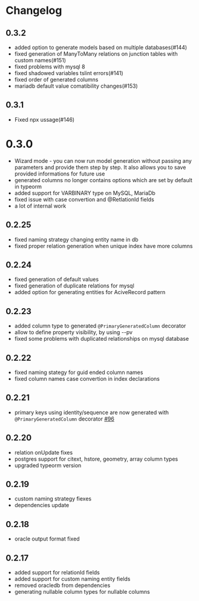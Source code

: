 # Changelog

## 0.3.2
* added option to generate models based on multiple databases(#144)
* fixed generation of ManyToMany relations on junction tables with custom names(#151)
* fixed problems with mysql 8
* fixed shadowed variables tslint errors(#141)
* fixed order of generated columns
* mariadb default value comatibility changes(#153)

## 0.3.1
* Fixed npx ussage(#146)

# 0.3.0
* Wizard mode - you can now run model generation without passing any parameters and provide them step by step. It also allows you to save provided informations for future use
* generated columns no longer contains options which are set by default in typeorm
* added support for VARBINARY type on MySQL, MariaDb
* fixed issue with case convertion and @RetlationId fields
* a lot of internal work

## 0.2.25
* fixed naming strategy changing entity name in db
* fixed proper relation generation when unique index have more columns

## 0.2.24
* fixed generation of default values
* fixed generation of duplicate relations for mysql
* added option for generating entities for AciveRecord pattern

## 0.2.23
* added column type to generated `@PrimaryGeneratedColumn` decorator
* allow to define property visibility, by using --pv
* fixed some problems with duplicated relationships on mysql database

## 0.2.22
* fixed naming stategy for guid ended column names
* fixed column names case convertion in index declarations

## 0.2.21
* primary keys using identity/sequence are now generated with `@PrimaryGeneratedColumn` decorator [#96](https://github.com/Kononnable/typeorm-model-generator/issues/96)

## 0.2.20
* relation onUpdate fixes
* postgres support for citext, hstore, geometry, array column types
* upgraded typeorm version

## 0.2.19
* custom naming strategy fiexes
* dependencies update

## 0.2.18
* oracle output format fixed

## 0.2.17

* added support for relationId fields
* added support for custom naming entity fields
* removed oracledb from dependencies
* generating nullable column types for nullable columns
